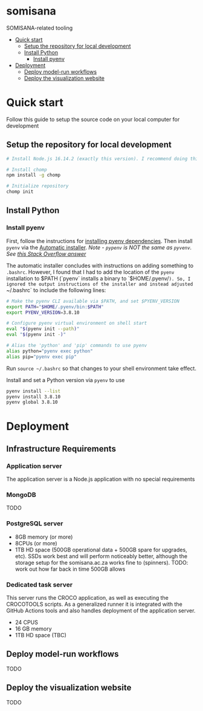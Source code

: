 # somisana

SOMISANA-related tooling

<!-- START doctoc generated TOC please keep comment here to allow auto update -->
<!-- DON'T EDIT THIS SECTION, INSTEAD RE-RUN doctoc TO UPDATE -->

- [Quick start](#quick-start)
  - [Setup the repository for local development](#setup-the-repository-for-local-development)
  - [Install Python](#install-python)
    - [Install pyenv](#install-pyenv)
- [Deployment](#deployment)
  - [Deploy model-run workflows](#deploy-model-run-workflows)
  - [Deploy the visualization website](#deploy-the-visualization-website)

<!-- END doctoc generated TOC please keep comment here to allow auto update -->

# Quick start

Follow this guide to setup the source code on your local computer for development

## Setup the repository for local development

```sh
# Install Node.js 16.14.2 (exactly this version). I recommend doing this via nvm (https://github.com/nvm-sh/nvm)

# Install chomp
npm install -g chomp

# Initialize repository
chomp init
```

## Install Python

### Install pyenv
First, follow the instructions for [installing pyenv dependencies](https://github.com/pyenv/pyenv#installation). Then install `pyenv` via the [Automatic installer](https://github.com/pyenv/pyenv#automatic-installer). *Note - `pypenv` is NOT the same as `pyvenv`. See [this Stack Overflow answer](https://stackoverflow.com/a/41573588/3114742)*

The automatic installer concludes with instructions on adding something to `.bashrc`. However, I found that I had to add the location of the `pyenv` installation to $PATH (`pyenv` installs a binary to `$HOME/.pyenv/`). So, I ignored the output instructions of the installer and instead adjusted `~/.bashrc` to include the following lines:

```sh
# Make the pyenv CLI available via $PATH, and set $PYENV_VERSION
export PATH="$HOME/.pyenv/bin:$PATH"
export PYENV_VERSION=3.8.10

# Configure pyenv virtual environment on shell start
eval "$(pyenv init --path)"
eval "$(pyenv init -)"

# Alias the 'python' and 'pip' commands to use pyenv
alias python="pyenv exec python"
alias pip="pyenv exec pip"
```

Run `source ~/.bashrc` so that changes to your shell environment take effect.

Install and set a Python version via `pyenv` to use

```sh
pyenv install --list
pyenv install 3.8.10
pyenv global 3.8.10
```

# Deployment

## Infrastructure Requirements

### Application server
The application server is a Node.js application with no special requirements
### MongoDB
TODO
### PostgreSQL server
- 8GB memory (or more)
- 8CPUs (or more)
- 1TB HD space (500GB operational data + 500GB spare for upgrades, etc). SSDs work best and will perform noticeably better, although the storage setup for the somisana.ac.za works fine to (spinners). TODO: work out how far back in time 500GB allows

### Dedicated task server
This server runs the CROCO application, as well as executing the CROCOTOOLS scripts. As a generalized runner it is integrated with the GitHub Actions tools and also handles deployment of the application server.

- 24 CPUS
- 16 GB memory
- 1TB HD space (TBC)



## Deploy model-run workflows
TODO
## Deploy the visualization website
TODO
